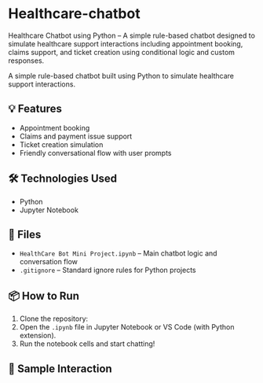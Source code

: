 # Healthcare-chatbot
Healthcare Chatbot using Python – A simple rule-based chatbot designed to simulate healthcare support interactions including appointment booking, claims support, and ticket creation using conditional logic and custom responses.

A simple rule-based chatbot built using Python to simulate healthcare support interactions.

## 💡 Features
- Appointment booking
- Claims and payment issue support
- Ticket creation simulation
- Friendly conversational flow with user prompts

## 🛠 Technologies Used
- Python
- Jupyter Notebook

## 📂 Files
- `HealthCare Bot Mini Project.ipynb` – Main chatbot logic and conversation flow
- `.gitignore` – Standard ignore rules for Python projects

## 📦 How to Run
1. Clone the repository:
2. Open the `.ipynb` file in Jupyter Notebook or VS Code (with Python extension).
3. Run the notebook cells and start chatting!

## 🧠 Sample Interaction
